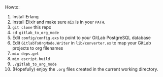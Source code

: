Howto:

1. Install Erlang
1. Install Elixir and make sure `mix` is in your `PATH`.
1. `git clone` this repo
1. `cd gitlab_to_org_mode`
1. Edit `config/config.exs` to point to your GitLab PostgreSQL database
1. Edit `GitlabToOrgMode.Writer` in `lib/converter.ex` to map your GitLab projects to org filenames
1. `mix deps.get`
1. `mix escript.build`
1. `./gitlab_to_org_mode`
1. (Hopefully) enjoy the `.org` files created in the current working directory.
